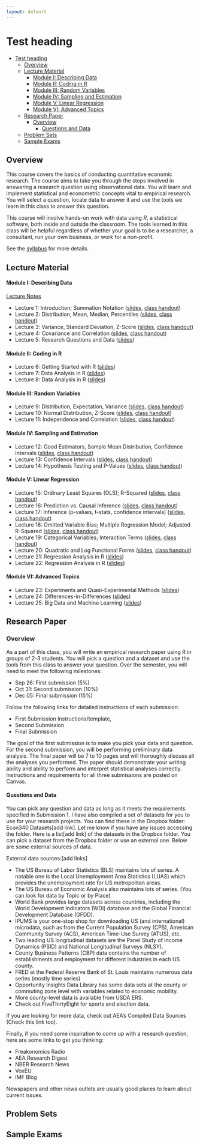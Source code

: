 ```yaml
---
layout: default
---
```


<link rel="stylesheet" href="{{ '/assets/css/custom.css' | relative_url }}">

# Test heading

- [Test heading](#test-heading)
  - [Overview](#overview)
  - [Lecture Material](#lecture-material)
      - [Module I: Describing Data](#module-i-describing-data)
      - [Module II: Coding in R](#module-ii-coding-in-r)
      - [Module III: Random Variables](#module-iii-random-variables)
      - [Module IV: Sampling and Estimation](#module-iv-sampling-and-estimation)
      - [Module V: Linear Regression](#module-v-linear-regression)
      - [Module VI: Advanced Topics](#module-vi-advanced-topics)
  - [Research Paper](#research-paper)
    - [Overview](#overview-1)
      - [Questions and Data](#questions-and-data)
  - [Problem Sets](#problem-sets)
  - [Sample Exams](#sample-exams)

## Overview

This course covers the basics of conducting quantitative economic research. The course aims to take you through the steps involved in answering a research question using observational data. You will learn and implement statistical and econometric concepts vital to empirical research. You will select a question, locate data to answer it and use the tools we learn in this class to answer this question.

This course will involve hands-on work with data using *R*, a statistical software, both inside and outside the classroom. The tools learned in this class will be helpful regardless of whether your goal is to be a researcher, a consultant, run your own business, or work for a non-profit.

See the [syllabus](Syllabus/Econ%20340%20Syllabus.pdf) for more details.

## Lecture Material

#### Module I: Describing Data 

[Lecture Notes](../../Lecture%20Notes/Module%20I/Module%20I%20Notes.pdf)

- Lecture 1: Introduction; Summation Notation ([slides](Lectures/Lecture%201/Slides1.pdf), [class handout](Lectures/Lecture%201/ClassHandout1.pdf))
- Lecture 2: Distribution, Mean, Median, Percentiles ([slides](Lectures/Lecture%202/Slides2.pdf), [class handout](Lectures/Lecture%202/ClassHandout2.pdf))
- Lecture 3: Variance, Standard Deviation, Z-Score ([slides](Lectures/Lecture%203/Slides3.pdf), [class handout](Lectures/Lecture%203/ClassHandout3.pdf))
- Lecture 4: Covariance and Correlation ([slides](Lectures/Lecture%204/Slides4.pdf), [class handout](Lectures/Lecture%204/ClassHandout4.pdf))
- Lecture 5: Research Questions and Data ([slides](Lectures/Lecture%205/Slides5.pdf))

#### Module II: Coding in R
- Lecture 6: Getting Started with R ([slides](Lectures/Lecture%206/Slides6.pdf))
- Lecture 7: Data Analysis in R ([slides](Lectures/Lecture%207/Slides7.pdf))
- Lecture 8: Data Analysis in R ([slides](Lectures/Lecture%208/Slides8.pdf))

#### Module III: Random Variables
- Lecture 9: Distribution, Expectation, Variance ([slides](Lectures/Lecture%209/Slides9.pdf), [class handout](Lectures/Lecture%209/ClassHandout9.pdf))
- Lecture 10: Normal Distribution, Z-Score ([slides](Lectures/Lecture%2010/Slides10.pdf), [class handout](Lectures/Lecture%2010/ClassHandout10.pdf))
- Lecture 11: Independence and Correlation ([slides](Lectures/Lecture%2011/Slides11.pdf), [class handout](Lectures/Lecture%2011/ClassHandout11.pdf))

#### Module IV: Sampling and Estimation
- Lecture 12: Good Estimators, Sample Mean Distribution, Confidence Intervals ([slides](Lectures/Lecture%2012/Slides12.pdf), [class handout](Lectures/Lecture%2012/ClassHandout12.pdf))
- Lecture 13: Confidence Intervals ([slides](Lectures/Lecture%2013/Slides13.pdf), [class handout](Lectures/Lecture%2013/ClassHandout13.pdf))
- Lecture 14: Hypothesis Testing and P-Values ([slides](Lectures/Lecture%2014/Slides14.pdf), [class handout](Lectures/Lecture%2014/ClassHandout14.pdf))

#### Module V: Linear Regression
- Lecture 15: Ordinary Least Squares (OLS); R-Squared ([slides](Lectures/Lecture%2015/Slides15.pdf), [class handout](Lectures/Lecture%2015/ClassHandout15.pdf)) 
- Lecture 16: Prediction vs. Causal Inference ([slides](Lectures/Lecture%2016/Slides16.pdf), [class handout](Lectures/Lecture%2016/ClassHandout16.pdf))
- Lecture 17: Inference (p-values, t-stats, confidence intervals) ([slides](Lectures/Lecture%2017/Slides17.pdf), [class handout](Lectures/Lecture%2017/ClassHandout17.pdf))
- Lecture 18: Omitted Variable Bias; Multiple Regression Model; Adjusted R-Squared ([slides](Lectures/Lecture%2018/Slides18.pdf), [class handout](Lectures/Lecture%2018/ClassHandout18.pdf))
- Lecture 19: Categorical Variables; Interaction Terms ([slides](Lectures/Lecture%2019/Slides19.pdf), [class handout](Lectures/Lecture%2019/ClassHandout19.pdf))
- Lecture 20: Quadratic and Log Functional Forms ([slides](Lectures/Lecture%2020/Slides20.pdf), [class handout](Lectures/Lecture%2020/ClassHandout20.pdf))
- Lecture 21: Regression Analysis in R ([slides](Lectures/Lecture%2021/Slides21.pdf))
- Lecture 22: Regression Analysis in R ([slides](Lectures/Lecture%2022/Slides22.pdf))

#### Module VI: Advanced Topics
- Lecture 23: Experiments and Quasi-Experimental Methods ([slides](Lectures/Lecture%2023/Slides23.pdf))
- Lecture 24: Differences-in-Differences ([slides](Lectures/Lecture%2024/Slides24.pdf))
- Lecture 25: Big Data and Machine Learning ([slides](Lectures/Lecture%2025/Slides25.pdf))

## Research Paper

### Overview
As a part of this class, you will write an empirical research paper using R in groups of 2-3 students. You will pick a question and a dataset and use the tools from this class to answer your question. Over the semester, you will need to meet the following milestones: 

- Sep 26: First submission (5%) 
- Oct 31: Second submission (10%)
- Dec 05: Final submission (15%)

Follow the following links for detailed instructions of each submission: 

- First Submission Instructions/template, 
- Second Submission
- Final Submission
  
The goal of the first submission is to make you pick your data and question. For the second submission, you will be performing preliminary data analysis. The final paper will be 7 to 10 pages and will thoroughly discuss all the analyses you performed. The paper should demonstrate your writing ability and ability to perform and interpret statistical analyses correctly. Instructions and requirements for all three submissions are posted on Canvas. 

#### Questions and Data
You can pick any question and data as long as it meets the requirements specified in Submission 1. I have also compiled a set of datasets for you to use for your research projects. You can find these in the Dropbox folder: Econ340 Datasets[add link]. Let me know if you have any issues accessing the folder. Here is a list[add link] of the datasets in the Dropbox folder. You can pick a dataset from the Dropbox folder or use an external one. Below are some external sources of data. 

External data sources:[add links]
- The US Bureau of Labor Statistics (BLS) maintains lots of series.  A notable one is the Local Unemployment Area Statistics (LUAS) which provides the unemployment rate for US metropolitan areas.
- The US Bureau of Economic Analysis also maintains lots of series. (You can look for data by Topic or by Place)
- World Bank provides large datasets across countries, including the World Development Indicators (WDI) database and the Global Financial Development Database (GFDD). 
- IPUMS is your one-stop shop for downloading US (and international) microdata, such as from the Current Population Survey (CPS), American Community Survey (ACS), American Time-Use Survey (ATUS), etc.
- Two leading US longitudinal datasets are the Panel Study of Income Dynamics (PSID) and National Longitudinal Surveys (NLSY).
- County Business Patterns (CBP) data contains the number of establishments and employment for different industries in each US county.
- FRED at the Federal Reserve Bank of St. Louis maintains numerous data series (mostly time series)
- Opportunity Insights Data Library has some data sets at the county or commuting zone level with variables related to economic mobility. 
- More county-level data is available from USDA ERS. 
- Check out FiveThirtyEight for sports and election data.
  
If you are looking for more data, check out AEA’s Compiled Data Sources (Check this link too).

Finally, if you need some inspiration to come up with a research question, here are some links to get you thinking:
- Freakonomics Radio
- AEA Research Digest
- NBER Research News
- VoxEU
- IMF Blog
  
Newspapers and other news outlets are usually good places to learn about current issues.



## Problem Sets

## Sample Exams

```